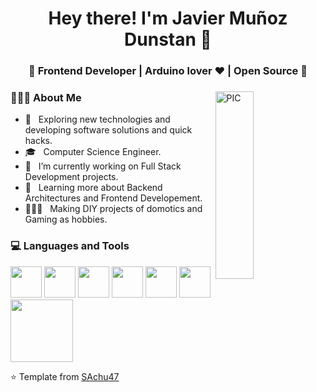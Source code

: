 <h1 align="center">Hey there! I'm Javier Muñoz Dunstan 👋 </h1>
<h3 align="center">🚀 Frontend Developer | Arduino lover ♥ | Open Source 🚀</h3>
<div>
<img width = "35%" align="right" alt="PIC" height="300px" src="https://www.pngitem.com/pimgs/m/4-42822_apple-tv-copy-developer-illustration-png-transparent-png.png" />
<div align="left"> 
  <h3> 👨🏻‍💻 About Me </h3>

  - 🤔 &nbsp; Exploring new technologies and developing software solutions and quick hacks.
  - 🎓 &nbsp; Computer Science Engineer.
  - 💼 &nbsp; I’m currently working on Full Stack Development projects.
  - 🌱 &nbsp; Learning more about Backend Architectures and Frontend Developement.
  - 👷🏻‍♂️ &nbsp; Making DIY projects of domotics and Gaming as hobbies.  
</div> 
</div>

<div>
  <h3> 💻 Languages and Tools </h3>
  <p>
    <img width="50" src="https://media3.giphy.com/media/ln7z2eWriiQAllfVcn/200w.webp">
    <img width="50" src="https://media.giphy.com/media/XEDIHHp3i8bVoEdxd7/giphy.gif">
    <img width="50" src="https://i.giphy.com/media/IdyAQJVN2kVPNUrojM/200.webp">
    <img width="50" src="https://media3.giphy.com/media/kdFc8fubgS31b8DsVu/giphy.webp">
    <img width="50" src="https://media.giphy.com/media/a7Ik5hjrFQuxiPKFZO/giphy.gif">
    <img width="50" src="https://media.giphy.com/media/Ri2TUcKlaOcaDBxFpY/giphy.gif">
    <img width="100" src="https://media.giphy.com/media/kH1DBkPNyZPOk0BxrM/giphy.gif">
  <p>
</div> 

⭐️ Template from [SAchu47](https://github.com/SAchu47)
